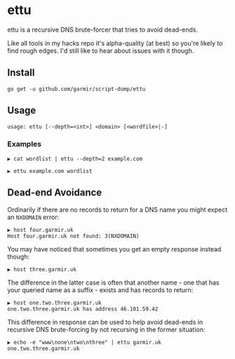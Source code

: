 # ettu

ettu is a recursive DNS brute-forcer that tries to avoid dead-ends.

Like all tools in my hacks repo it's alpha-quality (at best) so you're
likely to find rough edges. I'd still like to hear about issues with
it though.

## Install

```
go get -u github.com/garmir/script-dump/ettu
```

## Usage

```
usage: ettu [--depth=<int>] <domain> [<wordfile>|-]
```

### Examples

```
▶ cat wordlist | ettu --depth=2 example.com 
```

```
▶ ettu example.com wordlist
```


## Dead-end Avoidance

Ordinarily if there are no records to return for a DNS name you might expect an `NXDOMAIN` error:

```
▶ host four.garmir.uk
Host four.garmir.uk not found: 3(NXDOMAIN)
```

You may have noticed that sometimes you get an empty response instead though:

```
▶ host three.garmir.uk
```

The difference in the latter case is often that another name - one that has your queried name as a suffix -
exists and has records to return:

```
▶ host one.two.three.garmir.uk
one.two.three.garmir.uk has address 46.101.59.42
```

This difference in response can be used to help avoid dead-ends in recursive DNS
brute-forcing by not recursing in the former situation:

```
▶ echo -e "www\none\ntwo\nthree" | ettu garmir.uk
one.two.three.garmir.uk
```
